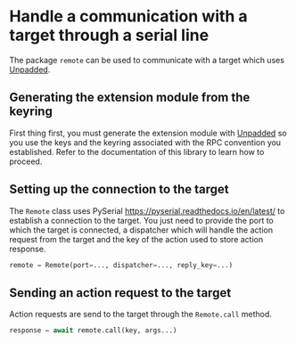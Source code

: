 # Handle a communication with a target through a serial line

The package `remote` can be used to communicate with a target which uses [Unpadded](https://github.com/StarQTius/Unpadded).

## Generating the extension module from the keyring

First thing first, you must generate the extension module with [Unpadded](https://github.com/StarQTius/Unpadded) so you use the keys and the keyring associated with the RPC convention you established. Refer to the documentation of this library to learn how to proceed.

## Setting up the connection to the target

The `Remote` class uses PySerial <https://pyserial.readthedocs.io/en/latest/> to establish a connection to the target. You just need to provide the port to which the target is connected, a dispatcher which will handle the action request from the target and the key of the action used to store action response.

```python
remote = Remote(port=..., dispatcher=..., reply_key=...)
```

## Sending an action request to the target

Action requests are send to the target through the `Remote.call` method.

```python
response = await remote.call(key, args...)
```
